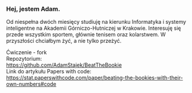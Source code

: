 ### Hej, jestem Adam.  
Od niespełna dwóch miesięcy studiuję na kierunku Informatyka i systemy inteligentne na
Akademii Górniczo-Hutniczej w Krakowie. Interesuję się przede wszystkim sportem, głównie
tenisem oraz kolarstwem. W przyszłości chciałbym żyć, a nie tylko przeżyć.

Ćwiczenie - fork  
Repozytorium:  
https://github.com/AdamStajek/BeatTheBookie  
Link do artykułu Papers with code:  
https://stat.paperswithcode.com/paper/beating-the-bookies-with-their-own-numbers#code  

